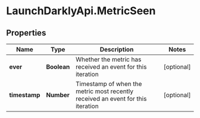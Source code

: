 # LaunchDarklyApi.MetricSeen

## Properties

Name | Type | Description | Notes
------------ | ------------- | ------------- | -------------
**ever** | **Boolean** | Whether the metric has received an event for this iteration | [optional] 
**timestamp** | **Number** | Timestamp of when the metric most recently received an event for this iteration | [optional] 


